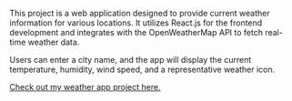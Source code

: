 This project is a web application designed to provide current weather information for various locations. It utilizes React.js for the frontend development and integrates with the OpenWeatherMap API to fetch real-time weather data.

Users can enter a city name, and the app will display the current temperature, humidity, wind speed, and a representative weather icon.

<a href="https://climateconnect1.netlify.app/" >Check out my weather app project here.</a>
